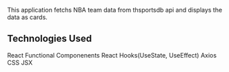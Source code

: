 This application fetchs NBA team data from thsportsdb api and displays the data as cards.

## Technologies Used

React Functional Componenents
React Hooks(UseState, UseEffect)
Axios
CSS
JSX

